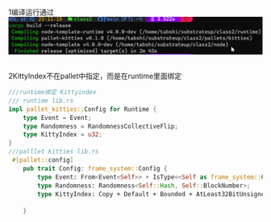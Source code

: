 ##
1编译运行通过
![image](https://github.com/enginefuture/substrateup/blob/main/class2/%E8%BF%90%E8%A1%8C%E6%88%AA%E5%9B%BE1.png)

##
2KittyIndex不在pallet中指定，而是在runtime里面绑定
```rust
///runtime绑定 Kittyindex
/// runtime lib.rs
impl pallet_kitties::Config for Runtime {
	type Event = Event;
	type Randomness = RandomnessCollectiveFlip;
	type KittyIndex = u32;
}
///palllet kitties lib.rs
 #[pallet::config]
    pub trait Config: frame_system::Config {
        type Event: From<Event<Self>> + IsType<<Self as frame_system::Config>::Event>;
        type Randomness: Randomness<Self::Hash, Self::BlockNumber>;
        type KittyIndex: Copy + Default + Bounded + AtLeast32BitUnsigned + Parameter + MaxEncodedLen;
        
    }

```

